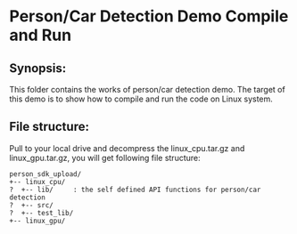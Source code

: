 # Person/Car Detection Demo Compile and Run

## Synopsis:
This folder contains the works of person/car detection demo. The target of this demo is to show how to compile and run the code on Linux system.

## File structure: 
Pull to your local drive and decompress the linux_cpu.tar.gz and linux_gpu.tar.gz, you will get following file structure:
```
person_sdk_upload/  
+-- linux_cpu/
?  +-- lib/     : the self defined API functions for person/car detection  
?  +-- src/
?  +-- test_lib/
+-- linux_gpu/
```
